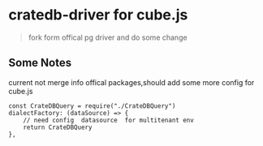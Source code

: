 # cratedb-driver for cube.js

> fork form offical pg driver and do some change 

## Some Notes

current not merge info offical packages,should add some more config 
for cube.js

```code
const CrateDBQuery = require("./CrateDBQuery")
dialectFactory: (dataSource) => {
    // need config  datasource  for multitenant env
    return CrateDBQuery
},
```